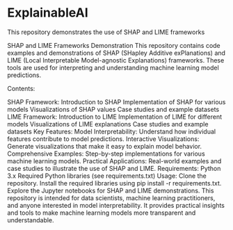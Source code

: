 # ExplainableAI
This repository demonstrates the use of SHAP and LIME frameworks

SHAP and LIME Frameworks Demonstration
This repository contains code examples and demonstrations of SHAP (SHapley Additive exPlanations) and LIME (Local Interpretable Model-agnostic Explanations) frameworks. These tools are used for interpreting and understanding machine learning model predictions.

Contents:

SHAP Framework:
  Introduction to SHAP
  Implementation of SHAP for various models
  Visualizations of SHAP values
  Case studies and example datasets
LIME Framework:
Introduction to LIME
  Implementation of LIME for different models
  Visualizations of LIME explanations
  Case studies and example datasets
Key Features:
  Model Interpretability: Understand how individual features contribute to model predictions.
  Interactive Visualizations: Generate visualizations that make it easy to explain model behavior.
  Comprehensive Examples: Step-by-step implementations for various machine learning models.
  Practical Applications: Real-world examples and case studies to illustrate the use of SHAP and LIME.
Requirements:
  Python 3.x
  Required Python libraries (see requirements.txt)
Usage:
  Clone the repository.
  Install the required libraries using pip install -r requirements.txt.
  Explore the Jupyter notebooks for SHAP and LIME demonstrations.
  This repository is intended for data scientists, machine learning practitioners, and anyone interested in model interpretability. It provides practical insights and tools to make machine learning models more transparent and understandable.
